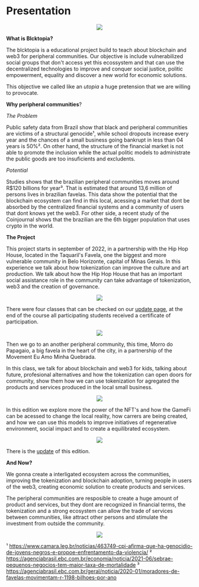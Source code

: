 # Presentation
  <p align="center">
  <img src="https://user-images.githubusercontent.com/131999399/235000903-f7af947d-2de8-4a61-972e-2efd1b1819da.png" />
</p>

**What is Blcktopia?**

The blcktopia is a educational project build to teach about blockchain and web3 for peripheral communities.
Our objective is include vulnerabilized social groups that don't access yet this ecossystem and that can use the decentralized technologies to improve and conquer social justice, politic empowerment, equality and discover a new world for economic solutions.

This objective we called like an _utopia_ a huge pretension that we are willing to provocate.

**Why peripheral communities**?

_The Problem_

Public safety data from Brazil show that black and peripheral communities are victims of a structural genocide¹, while school dropouts increase every year and the chances of a small business going bankrupt in less than 04 years is 50%².
On other hand, the structure of the financial market is not able to promote the inclusion while the actual politic models to administrate the public goods are too insuficients and excludents.

_Potential_

Studies shows that the brazilian peripheral communities moves around R$120 billions for year³. That is estimated that around 13,6 million of persons lives in brazilian favelas. This data show the potential that the blockchain ecosystem can find in this local, acessing a market that dont be absorbed by the centralized financial systems and a community of users that dont knows yet the web3.
For other side, a recent study of the Coinjournal shows that the brazilian are the 6th bigger population that uses crypto in the world.

**The Project**

This project starts in september of 2022, in a partnership with the Hip Hop House, located in the Taquaril's Favela, one the biggest and more vulnerable community in Belo Horizonte, capital of Minas Gerais. In this experience we talk about how tokenization can improve the culture and art production. We talk about how the Hip Hop House that has an important social assistance role in the community can take advantage of tokenization, web3 and the creation of governance.

<p align="center">
  <img src="https://user-images.githubusercontent.com/131999399/234995255-0ea14558-be0e-4492-986d-30cf011bc472.png" />
</p>

There were four classes that can be checked on our [update page](https://www.notion.so/blckdao/Hip-Hop-House-f3ce6e54a0e949268ef286a4474bfbfe), at the end of the course all participating students received a certificate of participation.
<p align="center">
  <img src="https://user-images.githubusercontent.com/131999399/234996117-487c0f0c-677e-4ddb-bc60-f8e94fd82512.png" />
</p>

Then we go to an another peripheral community, this time, Morro do Papagaio, a big favela in the heart of the city, in a partnership of the Movement Eu Amo Minha Quebrada.

In this class, we talk for about blockchain and web3 for kids, talking about future, profesional alternatives and how the tokenization can open doors for community, show them how we can use tokenization for agregated the products and services produced in the local small business.

<p align="center">
  <img src="https://user-images.githubusercontent.com/131999399/234996809-35966d12-facd-425e-9fcc-92b3b874a76d.png" />
</p>

In this edition we explore more the power of the NFT's and how the GameFi can be acessed to change the local reality, how carrers are being created, and how we can use this models to improve initiatives of regenerative environment, social impact and to create a equilibrated ecosystem.

<p align="center">
  <img src="https://user-images.githubusercontent.com/131999399/234997390-f062c35c-e11b-4c71-8dee-a1e9d2735f3f.png" />
</p>

There is the [update](https://www.notion.so/blckdao/Papagaio-EuAmoMinhaQuebrada-1-3c15f379d9a048f09bf37ed3f7016de8) of this edition.

**And Now?**

We gonna create a interligated ecosystem across the communities, improving the tokenization and blockchain adoption, turning people in users of the web3, creating economic solution to create products and services.

The peripheral communities are resposible to create a huge amount of product and services, but they dont are recognized in financial terms, the tokenization and a strong ecosystem can allow the trade of services between communities, like attract other persons and stimulate the investment from outside the community.


<p align="center">
  <img src="https://user-images.githubusercontent.com/131999399/234999763-abf095ee-5bf9-48e5-9fe1-47e038a34129.png" />
</p>


¹ https://www.camara.leg.br/noticias/463749-cpi-afirma-que-ha-genocidio-de-jovens-negros-e-propoe-enfrentamento-da-violencia/
² https://agenciabrasil.ebc.com.br/economia/noticia/2021-06/sebrae-pequenos-negocios-tem-maior-taxa-de-mortalidade
³ https://agenciabrasil.ebc.com.br/geral/noticia/2020-01/moradores-de-favelas-movimentam-r-1198-bilhoes-por-ano
